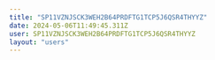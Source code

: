 ```yaml
---
title: "SP11VZNJSCK3WEH2B64PRDFTG1TCP5J6QSR4THYYZ"
date: 2024-05-06T11:49:45.311Z
user: SP11VZNJSCK3WEH2B64PRDFTG1TCP5J6QSR4THYYZ
layout: "users"
---
```

    